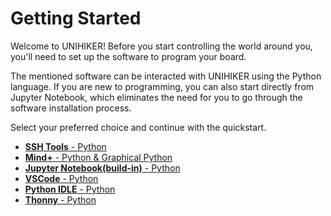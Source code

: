 # Getting Started

Welcome to UNIHIKER! Before you start controlling the world around you, you'll need to set up the software to program your board.

The mentioned software can be interacted with UNIHIKER using the Python language. If you are new to programming, you can also start directly from Jupyter Notebook, which eliminates the need for you to go through the software installation process.

Select your preferred choice and continue with the quickstart.


- [**SSH Tools** - Python](../SSH%20Tools%20-%20Python/)
- [**Mind+** - Python & Graphical Python](../Mind%2B%20-%20Python%20%26%20Graphical%20Python/)
- [**Jupyter Notebook(build-in)** - Python](../gettingstarted_jupyternotebook/)
- [**VSCode** - Python](../VSCode%20-%20Python/)
- [**Python IDLE** - Python](../Python%20IDLE%20-%20Python/)
- [**Thonny** - Python](../Thonny%20-%20Python/)



